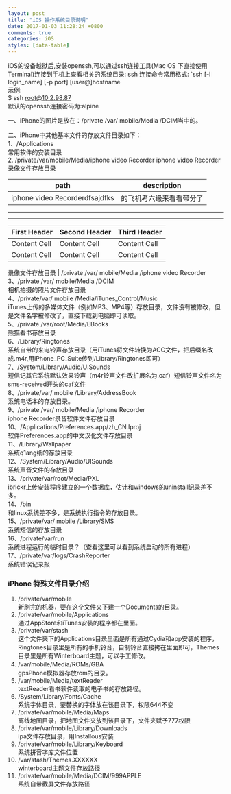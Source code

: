 ```yaml
---
layout: post
title: "iOS 操作系统目录说明"
date: 2017-01-03 11:28:24 +0800
comments: true
categories: iOS
styles: [data-table] 
---   
```


iOS的设备越狱后,安装openssh,可以通过ssh连接工具(Mac OS 下直接使用Terminal)连接到手机上查看相关的系统目录:
ssh 连接命令常用格式:
`ssh [-l login_name] [-p port] [user@]hostname  
示例:  
$ ssh root@10.2.98.87  
默认的openssh连接密码为:alpine  

一、iPhone的图片是放在：/private /var/ mobile/Media /DCIM当中的。  
<!--more-->
二、iPhone中其他基本文件的存放文件目录如下：  
1、/Applications  
常用软件的安装目录  
2. /private/var/mobile/Media/iphone video Recorder
iphone video Recorder录像文件存放目录  

 path     | description
 ---------|:------------:
 iphone video Recorderdfsajdfks|的飞机考六级来看看带分了
   
   
--------  
--------  
 
First Header | Second Header | Third Header
------------ | ------------- | ------------
Content Cell | Content Cell  | Content Cell
Content Cell | Content Cell  | Content Cell
 
 
 录像文件存放目录 | /private /var/ mobile/Media /iphone video Recorder
3、/private /var/ mobile/Media /DCIM   
相机拍摄的照片文件存放目录  
4、/private/var/ mobile /Media/iTunes_Control/Music   
iTunes上传的多媒体文件（例如MP3、MP4等）存放目录，文件没有被修改，但是文件名字被修改了，直接下载到电脑即可读取。  
5、/private /var/root/Media/EBooks  
熊猫看书存放目录   
6、/Library/Ringtones  
系统自带的来电铃声存放目录（用iTunes将文件转换为ACC文件，把后缀名改成.m4r,用iPhone_PC_Suite传到/Library/Ringtones即可）   
7、/System/Library/Audio/UISounds  
短信记其它系统默认效果铃声（m4r铃声文件改扩展名为.caf）短信铃声文件名为sms-received开头的caf文件  
8、/private/var/ mobile /Library/AddressBook  
系统电话本的存放目录。  
9、/private /var/ mobile/Media /iphone Recorder  
iphone Recorder录音软件文件存放目录  
10、/Applications/Preferences.app/zh_CN.lproj  
软件Preferences.app的中文汉化文件存放目录  
11、/Library/Wallpaper   
系统q1ang纸的存放目录  
12、/System/Library/Audio/UISounds   
系统声音文件的存放目录  
13、/private/var/root/Media/PXL   
ibrickr上传安装程序建立的一个数据库，估计和windows的uninstall记录差不多。  
14、/bin   
和linux系统差不多，是系统执行指令的存放目录。   
15、/private/var/ mobile /Library/SMS   
系统短信的存放目录  
16、/private/var/run  
系统进程运行的临时目录？（查看这里可以看到系统启动的所有进程）  
17、/private/var/logs/CrashReporter  
系统错误记录报  

### iPhone 特殊文件目录介绍
1. /private/var/mobile  
新刷完的机器，要在这个文件夹下建一个Documents的目录。  
2. /private/var/mobile/Applications  
通过AppStore和iTunes安装的程序都在里面。  
3. /private/var/stash  
这个文件夹下的Applications目录里面是所有通过Cydia和app安装的程序，Ringtones目录里是所有的手机铃音，自制铃音直接拷在里面即可，Themes目录里是所有Winterboard主题，可以手工修改。  
4. /var/mobile/Media/ROMs/GBA　  
gpsPhone模拟器存放rom的目录。  
5. /var/mobile/Media/textReader  
textReader看书软件读取的电子书的存放路径。  
6. /System/Library/Fonts/Cache  
系统字体目录，要替换的字体放在该目录下，权限644不变  
7. /private/var/mobile/Media/Maps  
离线地图目录，把地图文件夹放到该目录下，文件夹赋予777权限  
8. /private/var/mobile/Library/Downloads  
ipa文件存放目录，用Installous安装  
9. /private/var/mobile/Library/Keyboard  
系统拼音字库文件位置  
10. /var/stash/Themes.XXXXXX  
winterboard主题文件存放路径  
11. /private/var/mobile/Media/DCIM/999APPLE  
系统自带截屏文件存放路径  

